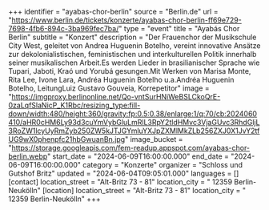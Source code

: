 +++
identifier = "ayabas-chor-berlin"
source = "Berlin.de"
url = "https://www.berlin.de/tickets/konzerte/ayabas-chor-berlin-ff69e729-7698-4fb6-894c-3ba969fec7ba/"
type = "event"
title = "Ayabás Chor Berlin"
subtitle = "Konzert"
description = "Der Frauenchor der Musikschule City West, geleitet von Andrea Huguenin Botelho, vereint innovative Ansätze zur dekolonialistischen, feministischen und interkulturellen Politik innerhalb seiner musikalischen Arbeit.Es werden Lieder in brasilianischer Sprache wie Tupari, Jaboti, Kraó und Yorubá gesungen.Mit Werken von Marisa Monte, Rita Lee, Ivone Lara, Andréa Huguenin Botelho u.a.Andréa Huguenin Botelho, LeitungLuiz Gustavo Gouveia, Korrepetitor"
image = "https://imgproxy.berlinonline.net/Qo-vntSurHNiWeBSLCkoQrE-0zaLqfSlaNicP_K1Rbc/resizing_type:fill-down/width:480/height:360/gravity:fp:0.5:0.38/enlarge:1/q:70/cb:2024060410/aHR0cHM6Ly93d3cuYmVybGluLmRlL3RpY2tldHMvc3VjaGUvc3RhdGljL3RoZW1lcyUyRmZyb250ZW5kJTJGYmluYXJpZXMlMkZLb256ZXJ0X1JvY2tfUG9wX0phenpfc21hbGwuanBn.jpg"
image_bucket = "https://storage.googleapis.com/fem-readup.appspot.com/ayabas-chor-berlin.webp"
start_date = "2024-06-09T16:00:00.000"
end_date = "2024-06-09T16:00:00.000"
category = "Konzerte"
organizer = "Schloss und Gutshof Britz"
updated = "2024-06-04T09:05:01.000"
languages = []
[contact]
location_street = "Alt-Britz 73 - 81"
location_city = " 12359 Berlin-Neukölln"
[location]
location_street = "Alt-Britz 73 - 81"
location_city = " 12359 Berlin-Neukölln"
+++